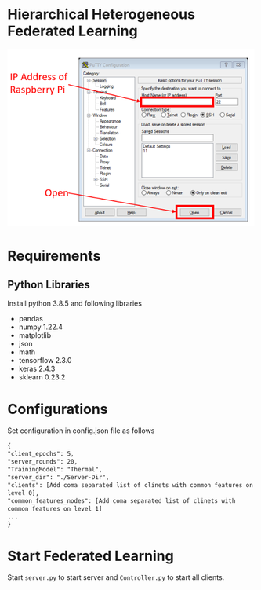 # Hierarchical Heterogeneous Federated Learning
![](https://github.com/atifrizwan91/Greenhouse/blob/main/Images/1.PNG)
# Requirements
## Python Libraries
 Install python 3.8.5 and following libraries
 - pandas
 - numpy 1.22.4
 - matplotlib
 - json
 - math
 - tensorflow 2.3.0
 - keras 2.4.3
 - sklearn 0.23.2
# Configurations
Set configuration in config.json file as follows 
```
{
"client_epochs": 5,
"server_rounds": 20,
"TrainingModel": "Thermal",
"server_dir": "./Server-Dir",
"clients": [Add coma separated list of clinets with common features on level 0],
"common_features_nodes": [Add coma separated list of clinets with common features on level 1]
...
}
```
# Start Federated Learning
Start  `server.py` to start server and `Controller.py` to start all clients.
